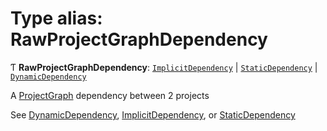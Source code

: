 # Type alias: RawProjectGraphDependency

Ƭ **RawProjectGraphDependency**: [`ImplicitDependency`](/reference/core-api/devkit/documents/ImplicitDependency) \| [`StaticDependency`](/reference/core-api/devkit/documents/StaticDependency) \| [`DynamicDependency`](/reference/core-api/devkit/documents/DynamicDependency)

A [ProjectGraph](/reference/core-api/devkit/documents/ProjectGraph) dependency between 2 projects

See [DynamicDependency](/reference/core-api/devkit/documents/DynamicDependency), [ImplicitDependency](/reference/core-api/devkit/documents/ImplicitDependency), or [StaticDependency](/reference/core-api/devkit/documents/StaticDependency)
